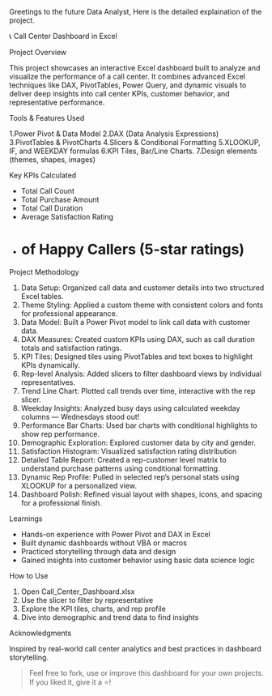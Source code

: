 
Greetings to the future Data Analyst, Here is the detailed explaination of the project.

📞 Call Center Dashboard in Excel


Project Overview

This project showcases an interactive Excel dashboard built to analyze and visualize the performance of a call center. It combines advanced Excel techniques like DAX, PivotTables, Power Query, and dynamic visuals to deliver deep insights into call center KPIs, customer behavior, and representative performance.



Tools & Features Used

1.Power Pivot & Data Model
2.DAX (Data Analysis Expressions)
3.PivotTables & PivotCharts
4.Slicers & Conditional Formatting
5.XLOOKUP, IF, and WEEKDAY formulas
6.KPI Tiles, Bar/Line Charts.
7.Design elements (themes, shapes, images)



Key KPIs Calculated

- Total Call Count  
- Total Purchase Amount  
- Total Call Duration  
- Average Satisfaction Rating  
- # of Happy Callers (5-star ratings)



Project Methodology

1. Data Setup: Organized call data and customer details into two structured Excel tables.
2. Theme Styling: Applied a custom theme with consistent colors and fonts for professional appearance.
3. Data Model: Built a Power Pivot model to link call data with customer data.
4. DAX Measures: Created custom KPIs using DAX, such as call duration totals and satisfaction ratings.
5. KPI Tiles: Designed tiles using PivotTables and text boxes to highlight KPIs dynamically.
6. Rep-level Analysis: Added slicers to filter dashboard views by individual representatives.
7. Trend Line Chart: Plotted call trends over time, interactive with the rep slicer.
8. Weekday Insights: Analyzed busy days using calculated weekday columns — Wednesdays stood out!
9. Performance Bar Charts: Used bar charts with conditional highlights to show rep performance.
10. Demographic Exploration: Explored customer data by city and gender.
11. Satisfaction Histogram: Visualized satisfaction rating distribution
12. Detailed Table Report: Created a rep-customer level matrix to understand purchase patterns using conditional formatting.
13. Dynamic Rep Profile: Pulled in selected rep’s personal stats using XLOOKUP for a personalized view.
14. Dashboard Polish: Refined visual layout with shapes, icons, and spacing for a professional finish.



Learnings

- Hands-on experience with Power Pivot and DAX in Excel
- Built dynamic dashboards without VBA or macros
- Practiced storytelling through data and design
- Gained insights into customer behavior using basic data science logic


How to Use

1. Open Call_Center_Dashboard.xlsx
2. Use the slicer to filter by representative
3. Explore the KPI tiles, charts, and rep profile
4. Dive into demographic and trend data to find insights



Acknowledgments

Inspired by real-world call center analytics and best practices in dashboard storytelling.


> Feel free to fork, use or improve this dashboard for your own projects. If you liked it, give it a ⭐️!
